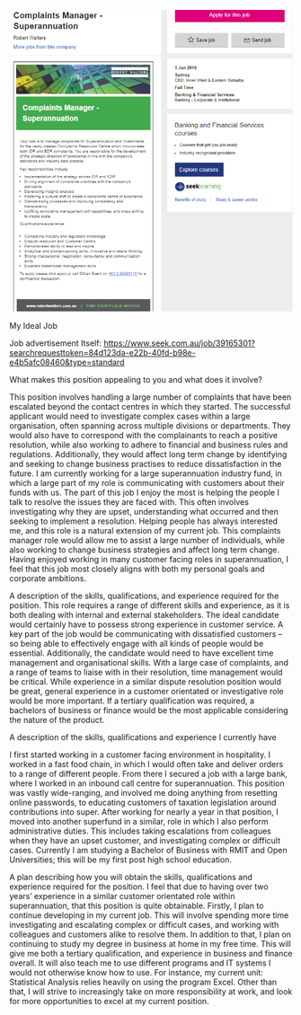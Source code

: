 

![My Ideal Job](idealjob.png)

My Ideal Job


Job advertisement Itself: 
https://www.seek.com.au/job/39165301?searchrequesttoken=84d123da-e22b-40fd-b98e-e4b5afc08460&type=standard


	
What makes this position appealing to you and what does it involve? 

This position involves handling a large number of complaints that have been escalated beyond the contact centres in which they started. The successful applicant would need to investigate complex cases within a large organisation, often spanning across multiple divisions or departments. They would also have to correspond with the complainants to reach a positive resolution, while also working to adhere to financial and business rules and regulations. Additionally, they would affect long term change by identifying and seeking to change business practises to reduce dissatisfaction in the future. 
I am currently working for a large superannuation industry fund, in which a large part of my role is communicating with customers about their funds with us. The part of this job I enjoy the most is helping the people I talk to resolve the issues they are faced with. This often involves investigating why they are upset, understanding what occurred and then seeking to implement a resolution. Helping people has always interested me, and this role is a natural extension of my current job. 
This complaints manager role would allow me to assist a large number of individuals, while also working to change business strategies and affect long term change. Having enjoyed working in many customer facing roles in superannuation, I feel that this job most closely aligns with both my personal goals and corporate ambitions. 


A description of the skills, qualifications, and experience required for the position. 
This role requires a range of different skills and experience, as it is both dealing with internal and external stakeholders. The ideal candidate would certainly have to possess strong experience in customer service. A key part of the job would be communicating with dissatisfied customers – so being able to effectively engage with all kinds of people would be essential. Additionally, the candidate would need to have excellent time management and organisational skills. With a large case of complaints, and a range of teams to liaise with in their resolution, time management would be critical. 
While experience in a similar dispute resolution position would be great, general experience in a customer orientated or investigative role would be more important. If a tertiary qualification was required, a bachelors of business or finance would be the most applicable considering the nature of the product.  

A description of the skills, qualifications and experience I currently have 

I first started working in a customer facing environment in hospitality. I worked in a fast food chain, in which I would often take and deliver orders to a range of different people. From there I secured a job with a large bank, where I worked in an inbound call centre for superannuation. This position was vastly wide-ranging, and involved me doing anything from resetting online passwords, to educating customers of taxation legislation around contributions into super. 
After working for nearly a year in that position, I moved into another superfund in a similar, role in which I also perform administrative duties. This includes taking escalations from colleagues when they have an upset customer, and investigating complex or difficult cases.
Currently I am studying a Bachelor of Business with RMIT and Open Universities; this will be my first post high school education. 


 A plan describing how you will obtain the skills, qualifications and experience required for the position. 
I feel that due to having over two years’ experience in a similar customer orientated role within superannuation, that this position is quite obtainable. Firstly, I plan to continue developing in my current job. This will involve spending more time investigating and escalating complex or difficult cases, and working with colleagues and customers alike to resolve them. 
In addition to that, I plan on continuing to study my degree in business at home in my free time. This will give me both a tertiary qualification, and experience in business and finance overall. It will also teach me to use different programs and IT systems I would not otherwise know how to use. For instance, my current unit: Statistical Analysis relies heavily on using the program Excel. 
Other than that, I will strive to increasingly take on more responsibility at work, and look for more opportunities to excel at my current position. 
